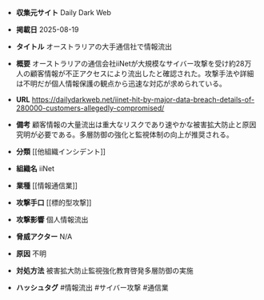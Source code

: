 - **収集元サイト**
Daily Dark Web

- **掲載日**
2025-08-19

- **タイトル**
オーストラリアの大手通信社で情報流出

- **概要**
オーストラリアの通信会社iiNetが大規模なサイバー攻撃を受け約28万人の顧客情報が不正アクセスにより流出したと確認された。攻撃手法や詳細は不明だが個人情報保護の観点から迅速な対応が求められている。

- **URL**
https://dailydarkweb.net/iinet-hit-by-major-data-breach-details-of-280000-customers-allegedly-compromised/

- **備考**
顧客情報の大量流出は重大なリスクであり速やかな被害拡大防止と原因究明が必要である。多層防御の強化と監視体制の向上が推奨される。

- **分類**
[[他組織インシデント]]

- **組織名**
iiNet

- **業種**
[[情報通信業]]

- **攻撃手口**
[[標的型攻撃]]

- **攻撃影響**
個人情報流出

- **脅威アクター**
N/A

- **原因**
不明

- **対処方法**
被害拡大防止監視強化教育啓発多層防御の実施

- **ハッシュタグ**
#情報流出 #サイバー攻撃 #通信業

